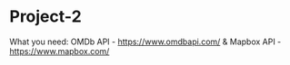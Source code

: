 # Project-2


What you need:
OMDb API - https://www.omdbapi.com/ &
Mapbox API - https://www.mapbox.com/
